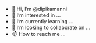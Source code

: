 - 👋 Hi, I’m @dipikamanni
- 👀 I’m interested in ...
- 🌱 I’m currently learning ...
- 💞️ I’m looking to collaborate on ...
- 📫 How to reach me ...

<!---
dipikamanni/dipikamanni is a ✨ special ✨ repository because its `README.md` (this file) appears on your GitHub profile.
You can click the Preview link to take a look at your changes.
--->
